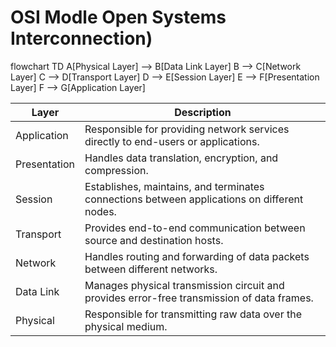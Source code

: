 

# OSI Modle Open Systems Interconnection)

flowchart TD
    A[Physical Layer] --> B[Data Link Layer]
    B --> C[Network Layer]
    C --> D[Transport Layer]
    D --> E[Session Layer]
    E --> F[Presentation Layer]
    F --> G[Application Layer]


| Layer                | Description                                                                                    |
|----------------------|------------------------------------------------------------------------------------------------|
| Application          | Responsible for providing network services directly to end-users or applications.             |
| Presentation         | Handles data translation, encryption, and compression.                                         |
| Session              | Establishes, maintains, and terminates connections between applications on different nodes.   |
| Transport            | Provides end-to-end communication between source and destination hosts.                        |
| Network              | Handles routing and forwarding of data packets between different networks.                     |
| Data Link            | Manages physical transmission circuit and provides error-free transmission of data frames.     |
| Physical             | Responsible for transmitting raw data over the physical medium.                                 |
